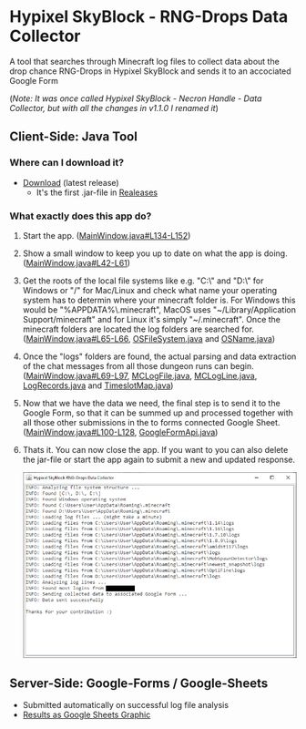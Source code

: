# Hypixel SkyBlock - RNG-Drops Data Collector
A tool that searches through Minecraft log files to collect data about the drop chance RNG-Drops in Hypixel SkyBlock and sends it to an accociated Google Form

(*Note: It was once called Hypixel SkyBlock - Necron Handle - Data Collector, but with all the changes in v1.1.0 I renamed it*)

## Client-Side: Java Tool
### Where can I download it?
- [Download](https://github.com/doej1367/HypixelSkyBlockRNGDropsDataCollector/releases/download/v1.1.0/RNGDropsDataCollector.jar) (latest release)
    - It's the first .jar-file in [Realeases](https://github.com/doej1367/HypixelSkyBlockRNGDropsDataCollector/releases)
### What exactly does this app do?
1. Start the app. ([MainWindow.java#L134-L152](https://github.com/doej1367/HypixelSkyBlockRNGDropsDataCollector/blob/db3a82ce4fba00f011309f44838078bb39a3708d/src/main/MainWindow.java#L134-L152))
2. Show a small window to keep you up to date on what the app is doing. ([MainWindow.java#L42-L61](https://github.com/doej1367/HypixelSkyBlockRNGDropsDataCollector/blob/db3a82ce4fba00f011309f44838078bb39a3708d/src/main/MainWindow.java#L42-L61))
3. Get the roots of the local file systems like e.g. "C:\\" and "D:\\" for Windows or "/" for Mac/Linux and check what name your operating system has to determin where your minecraft folder is. For Windows this would be "%APPDATA%\\.minecraft", MacOS uses "\~/Library/Application Support/minecraft" and for Linux it's simply "\~/.minecraft". Once the minecraft folders are located the log folders are searched for. ([MainWindow.java#L65-L66](https://github.com/doej1367/HypixelSkyBlockRNGDropsDataCollector/blob/db3a82ce4fba00f011309f44838078bb39a3708d/src/main/MainWindow.java#L65-L66), [OSFileSystem.java](https://github.com/doej1367/HypixelSkyBlockRNGDropsDataCollector/blob/db3a82ce4fba00f011309f44838078bb39a3708d/src/util/OSFileSystem.java) and [OSName.java](https://github.com/doej1367/HypixelSkyBlockRNGDropsDataCollector/blob/db3a82ce4fba00f011309f44838078bb39a3708d/src/util/OSName.java))
4. Once the "logs" folders are found, the actual parsing and data extraction of the chat messages from all those dungeon runs can begin. ([MainWindow.java#L69-L97](https://github.com/doej1367/HypixelSkyBlockRNGDropsDataCollector/blob/db3a82ce4fba00f011309f44838078bb39a3708d/src/main/MainWindow.java#L69-L97), [MCLogFile.java](https://github.com/doej1367/HypixelSkyBlockRNGDropsDataCollector/blob/db3a82ce4fba00f011309f44838078bb39a3708d/src/util/MCLogFile.java), [MCLogLine.java](https://github.com/doej1367/HypixelSkyBlockRNGDropsDataCollector/blob/db3a82ce4fba00f011309f44838078bb39a3708d/src/util/MCLogLine.java), [LogRecords.java](https://github.com/doej1367/HypixelSkyBlockRNGDropsDataCollector/blob/db3a82ce4fba00f011309f44838078bb39a3708d/src/util/LogRecords.java) and [TimeslotMap.java](https://github.com/doej1367/HypixelSkyBlockRNGDropsDataCollector/blob/db3a82ce4fba00f011309f44838078bb39a3708d/src/util/TimeslotMap.java))
5. Now that we have the data we need, the final step is to send it to the Google Form, so that it can be summed up and processed together with all those other submissions in the to forms connected Google Sheet. ([MainWindow.java#L100-L128](https://github.com/doej1367/HypixelSkyBlockRNGDropsDataCollector/blob/db3a82ce4fba00f011309f44838078bb39a3708d/src/main/MainWindow.java#L100-L128), [GoogleFormApi.java](https://github.com/doej1367/HypixelSkyBlockRNGDropsDataCollector/blob/db3a82ce4fba00f011309f44838078bb39a3708d/src/util/GoogleFormApi.java))
6. Thats it. You can now close the app. If you want to you can also delete the jar-file or start the app again to submit a new and updated response.


    ![icon](screenshots/screenshot01.png)

  

## Server-Side: Google-Forms / Google-Sheets
- Submitted automatically on successful log file analysis
- [Results as Google Sheets Graphic](https://docs.google.com/spreadsheets/d/e/2PACX-1vReIuER28dXhxg4nQA-9RasMRvrXXb14EZdMTEmccgl-ACaybZ1nYHQVauiW9S08nWOOawyQ48P4HU0/pubhtml)
